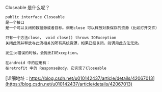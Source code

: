
Closeable 是什么呢？
```
public interface Closeable
是一个接口
是一个可以关闭的数据源或者目标。调用close 可以释放对象保存的资源（比如打开文件）

只有一个方法close， void close() throws IOException
关闭此流并释放与此流相关的所有系统资源，如果已经关闭，则调用此方法无效。

发生io错误的时候，会抛出IOException。

在android 中的应用有：
在retrofit 中的 ResponseBody，它实现了Closeable
```
[详细地址：https://blog.csdn.net/u010142437/article/details/42067013](https://blog.csdn.net/u010142437/article/details/42067013)